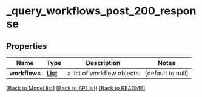 # _query_workflows_post_200_response
## Properties

| Name | Type | Description | Notes |
|------------ | ------------- | ------------- | -------------|
| **workflows** | [**List**](WorkflowObject.md) | a list of workflow objects | [default to null] |

[[Back to Model list]](../README.md#documentation-for-models) [[Back to API list]](../README.md#documentation-for-api-endpoints) [[Back to README]](../README.md)

